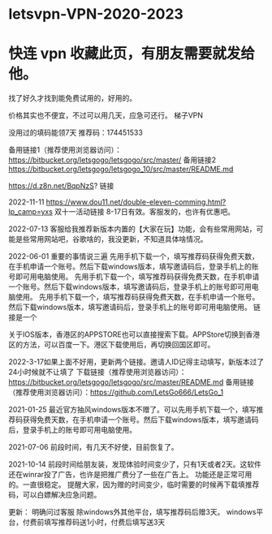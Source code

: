 # letsvpn-VPN-2020-2023
# 快连 vpn  收藏此页，有朋友需要就发给他。
找了好久才找到能免费试用的，好用的。

价格其实也不便宜，不过可以用几天，应急可还行。
梯子VPN

没用过的填码能领7天 
推荐码：174451533

备用链接1（推荐使用浏览器访问）：https://bitbucket.org/letsgogo/letsgogo/src/master/
备用链接2 https://bitbucket.org/letsgogo/letsgogo_10/src/master/README.md

https://d.z8n.net/BqpNzS?  链接


2022-11-11
https://www.dou11.net/double-eleven-comming.html?lp_camp=yxs 双十一活动链接 8-17日有效。客服发的，也许有优惠吧。

2022-07-13
客服给我推荐新版本内置的【大家在玩】功能，会有些常用网站，可能是些常用网站吧，谷歌啥的，我没更新，不知道具体啥情况。

2022-06-01 重要的事情说三遍
先用手机下载一个，填写推荐码获得免费天数，在手机申请一个账号。然后下载windows版本，填写邀请码后，登录手机上的账号即可用电脑使用。
先用手机下载一个，填写推荐码获得免费天数，在手机申请一个账号。然后下载windows版本，填写邀请码后，登录手机上的账号即可用电脑使用。
先用手机下载一个，填写推荐码获得免费天数，在手机申请一个账号。然后下载windows版本，填写邀请码后，登录手机上的账号即可用电脑使用。
链接是一个

关于IOS版本，香港区的APPSTORE也可以直接搜索下载。APPStore切换到香港区的方法，可以百度一下。港区下载使用后，再切换回国区即可。

2022-3-17如果上面不好用，更新两个链接。邀请人ID记得主动填写，新版本过了24小时候就不让填了
下载链接（推荐使用浏览器访问）：https://bitbucket.org/letsgogo/letsgogo/src/master/README.md
备用链接（推荐使用浏览器访问）：https://github.com/LetsGo666/LetsGo_1

2021-01-25 
最近官方抽风windows版本不赠了。可以先用手机下载一个，填写推荐码获得免费天数，在手机申请一个账号。然后下载windows版本，填写邀请码后，登录手机上的账号即可用电脑使用。


2021-07-06
前段时间，有几天不好使，目前恢复了。

2021-10-14
前段时间给朋友装，发现体验时间变少了，只有1天或者2天。这软件还在winrar投了广告，也许是把推广费分了一些在广告上。
功能还是正常可用的。一直很稳定。
提醒大家，因为赠的时间变少，临时需要的时候再下载填推荐码，可以白嫖解决应急问题。

更新：
明确问过客服
除windows外其他平台，填写推荐码后赠3天。 windows平台，付费前填写推荐码送1小时，付费后填写送3天



